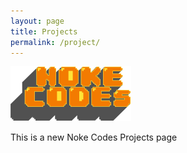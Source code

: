 ```yaml
---
layout: page
title: Projects
permalink: /project/
---
```


![Noke Codes Logo](images/nokecodesfinal_200_cropped.png)

This is a new Noke Codes Projects page

